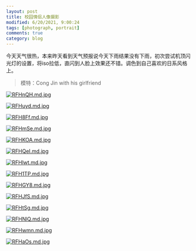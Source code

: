 ```yaml
---
layout: post
title: 校园情侣人像摄影
modified: 6/20/2021, 9:00:24
tags: [photograph, portrait]
comments: true
category: blog
---
```


今天天气很热，本来昨天看到天气预报说今天下雨结果没有下雨，初次尝试机顶闪光灯的设置，将iso拉低，直闪到人脸上效果还不错。调色到自己喜欢的日系风格上。

>模特：Cong Jin with his girlfriend

[![RFHnQH.md.jpg](https://z3.ax1x.com/2021/06/20/RFHnQH.md.jpg)](https://imgtu.com/i/RFHnQH)

[![RFHuyd.md.jpg](https://z3.ax1x.com/2021/06/20/RFHuyd.md.jpg)](https://imgtu.com/i/RFHuyd)

[![RFH8Ff.md.jpg](https://z3.ax1x.com/2021/06/20/RFH8Ff.md.jpg)](https://imgtu.com/i/RFH8Ff)

[![RFHmSe.md.jpg](https://z3.ax1x.com/2021/06/20/RFHmSe.md.jpg)](https://imgtu.com/i/RFHmSe)

[![RFHKOA.md.jpg](https://z3.ax1x.com/2021/06/20/RFHKOA.md.jpg)](https://imgtu.com/i/RFHKOA)

[![RFHQeI.md.jpg](https://z3.ax1x.com/2021/06/20/RFHQeI.md.jpg)](https://imgtu.com/i/RFHQeI)

[![RFHlwt.md.jpg](https://z3.ax1x.com/2021/06/20/RFHlwt.md.jpg)](https://imgtu.com/i/RFHlwt)

[![RFH1TP.md.jpg](https://z3.ax1x.com/2021/06/20/RFH1TP.md.jpg)](https://imgtu.com/i/RFH1TP)

[![RFHGY8.md.jpg](https://z3.ax1x.com/2021/06/20/RFHGY8.md.jpg)](https://imgtu.com/i/RFHGY8)

[![RFHJfS.md.jpg](https://z3.ax1x.com/2021/06/20/RFHJfS.md.jpg)](https://imgtu.com/i/RFHJfS)

[![RFHtSg.md.jpg](https://z3.ax1x.com/2021/06/20/RFHtSg.md.jpg)](https://imgtu.com/i/RFHtSg)

[![RFHNlQ.md.jpg](https://z3.ax1x.com/2021/06/20/RFHNlQ.md.jpg)](https://imgtu.com/i/RFHNlQ)

[![RFHwmn.md.jpg](https://z3.ax1x.com/2021/06/20/RFHwmn.md.jpg)](https://imgtu.com/i/RFHwmn)

[![RFHaOs.md.jpg](https://z3.ax1x.com/2021/06/20/RFHaOs.md.jpg)](https://imgtu.com/i/RFHaOs)














